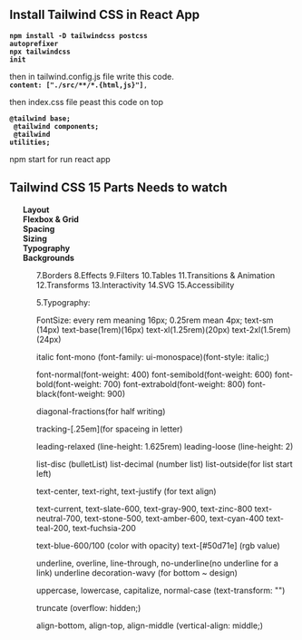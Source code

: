 <h2>Install Tailwind CSS in React App </h2>

<code><b>npm install -D tailwindcss postcss autoprefixer</b></code></br>
<code><b>npx tailwindcss init</b></code></br>

then in tailwind.config.js file write this code.</br>
<code><b>content: ["./src/**/*.{html,js}"]</b>,</code></br>

then index.css file peast this code on top

<code><b>@tailwind base;</br>
@tailwind components;</br>
@tailwind utilities;</b></br></code>

npm start for run react app

<h2>Tailwind CSS 15 Parts Needs to watch </h2>

<ol style="list-style: none">
  <li><b>Layout</b><li>
  <li><b>Flexbox & Grid</b><li>
  <li><b>Spacing</b><li>
  <li><b>Sizing</b><li>
  <li><b>Typography</b><li>
  <li><b>Backgrounds</b><li>
<ol>






7.Borders
8.Effects
9.Filters
10.Tables
11.Transitions & Animation
12.Transforms
13.Interactivity
14.SVG
15.Accessibility

5.Typography:

FontSize: every rem meaning 16px; 0.25rem mean 4px;
text-sm (14px)
text-base(1rem)(16px)
text-xl(1.25rem)(20px)
text-2xl(1.5rem)(24px)

italic font-mono (font-family: ui-monospace)(font-style: italic;)

font-normal(font-weight: 400)
font-semibold(font-weight: 600)
font-bold(font-weight: 700)
font-extrabold(font-weight: 800)
font-black(font-weight: 900)

diagonal-fractions(for half writing)

tracking-[.25em](for spaceing in letter)

leading-relaxed (line-height: 1.625rem)
leading-loose (line-height: 2)

list-disc (bulletList)
list-decimal (number list)
list-outside(for list start left)

text-center, text-right, text-justify (for text align)

text-current, text-slate-600, text-gray-900, text-zinc-800
text-neutral-700, text-stone-500, text-amber-600, text-cyan-400
text-teal-200, text-fuchsia-200

text-blue-600/100 (color with opacity)
text-[#50d71e] (rgb value)

underline, overline, line-through, no-underline(no underline for a link)
underline decoration-wavy (for bottom ~ design)

uppercase, lowercase, capitalize, normal-case (text-transform: "")

truncate (overflow: hidden;)

align-bottom, align-top, align-middle (vertical-align: middle;)

